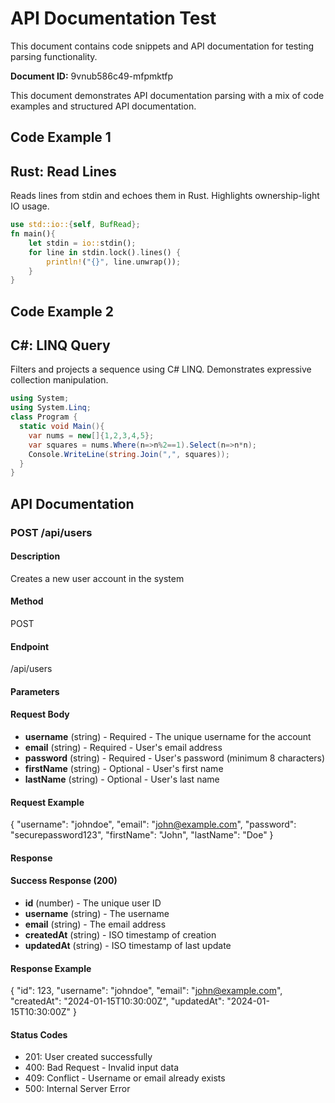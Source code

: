 # API Documentation Test

This document contains code snippets and API documentation for testing parsing functionality.

**Document ID:** 9vnub586c49-mfpmktfp

This document demonstrates API documentation parsing with a mix of code examples and structured API documentation.

## Code Example 1

## Rust: Read Lines

Reads lines from stdin and echoes them in Rust. Highlights ownership-light IO usage.

```rust
use std::io::{self, BufRead};
fn main(){
    let stdin = io::stdin();
    for line in stdin.lock().lines() {
        println!("{}", line.unwrap());
    }
}
```


## Code Example 2

## C#: LINQ Query

Filters and projects a sequence using C# LINQ. Demonstrates expressive collection manipulation.

```csharp
using System;
using System.Linq;
class Program {
  static void Main(){
    var nums = new[]{1,2,3,4,5};
    var squares = nums.Where(n=>n%2==1).Select(n=>n*n);
    Console.WriteLine(string.Join(",", squares));
  }
}
```


## API Documentation

### POST /api/users

#### Description
Creates a new user account in the system

#### Method
POST

#### Endpoint
/api/users

#### Parameters
#### Request Body
- **username** (string) - Required - The unique username for the account
- **email** (string) - Required - User's email address
- **password** (string) - Required - User's password (minimum 8 characters)
- **firstName** (string) - Optional - User's first name
- **lastName** (string) - Optional - User's last name

#### Request Example
{
  "username": "johndoe",
  "email": "john@example.com",
  "password": "securepassword123",
  "firstName": "John",
  "lastName": "Doe"
}

#### Response
#### Success Response (200)
- **id** (number) - The unique user ID
- **username** (string) - The username
- **email** (string) - The email address
- **createdAt** (string) - ISO timestamp of creation
- **updatedAt** (string) - ISO timestamp of last update

#### Response Example
{
  "id": 123,
  "username": "johndoe",
  "email": "john@example.com",
  "createdAt": "2024-01-15T10:30:00Z",
  "updatedAt": "2024-01-15T10:30:00Z"
}

#### Status Codes
- 201: User created successfully
- 400: Bad Request - Invalid input data
- 409: Conflict - Username or email already exists
- 500: Internal Server Error


